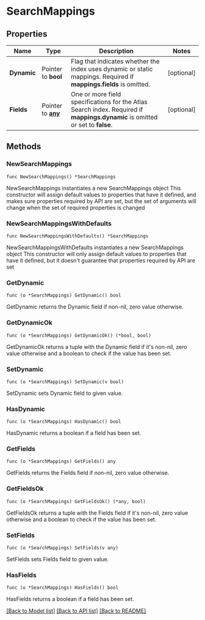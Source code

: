 # SearchMappings

## Properties

Name | Type | Description | Notes
------------ | ------------- | ------------- | -------------
**Dynamic** | Pointer to **bool** | Flag that indicates whether the index uses dynamic or static mappings. Required if **mappings.fields** is omitted. | [optional] 
**Fields** | Pointer to [**any**](interface{}.md) | One or more field specifications for the Atlas Search index. Required if **mappings.dynamic** is omitted or set to **false**. | [optional] 

## Methods

### NewSearchMappings

`func NewSearchMappings() *SearchMappings`

NewSearchMappings instantiates a new SearchMappings object
This constructor will assign default values to properties that have it defined,
and makes sure properties required by API are set, but the set of arguments
will change when the set of required properties is changed

### NewSearchMappingsWithDefaults

`func NewSearchMappingsWithDefaults() *SearchMappings`

NewSearchMappingsWithDefaults instantiates a new SearchMappings object
This constructor will only assign default values to properties that have it defined,
but it doesn't guarantee that properties required by API are set

### GetDynamic

`func (o *SearchMappings) GetDynamic() bool`

GetDynamic returns the Dynamic field if non-nil, zero value otherwise.

### GetDynamicOk

`func (o *SearchMappings) GetDynamicOk() (*bool, bool)`

GetDynamicOk returns a tuple with the Dynamic field if it's non-nil, zero value otherwise
and a boolean to check if the value has been set.

### SetDynamic

`func (o *SearchMappings) SetDynamic(v bool)`

SetDynamic sets Dynamic field to given value.

### HasDynamic

`func (o *SearchMappings) HasDynamic() bool`

HasDynamic returns a boolean if a field has been set.
### GetFields

`func (o *SearchMappings) GetFields() any`

GetFields returns the Fields field if non-nil, zero value otherwise.

### GetFieldsOk

`func (o *SearchMappings) GetFieldsOk() (*any, bool)`

GetFieldsOk returns a tuple with the Fields field if it's non-nil, zero value otherwise
and a boolean to check if the value has been set.

### SetFields

`func (o *SearchMappings) SetFields(v any)`

SetFields sets Fields field to given value.

### HasFields

`func (o *SearchMappings) HasFields() bool`

HasFields returns a boolean if a field has been set.

[[Back to Model list]](../README.md#documentation-for-models) [[Back to API list]](../README.md#documentation-for-api-endpoints) [[Back to README]](../README.md)


